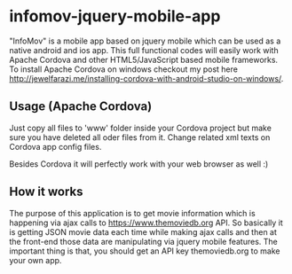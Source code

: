 # infomov-jquery-mobile-app
"InfoMov" is a mobile app based on jquery mobile which can be used as a native android and ios app. This full functional codes will easily work with Apache Cordova and other HTML5/JavaScript based mobile frameworks. To install Apache Cordova on windows checkout my post here http://jewelfarazi.me/installing-cordova-with-android-studio-on-windows/.

## Usage (Apache Cordova)
Just copy all files to 'www' folder inside your Cordova project but make sure you have deleted all oder files from it. Change related xml texts on Cordova app config files. 

Besides Cordova it will perfectly work with your web browser as well :)

## How it works
The purpose of this application is to get movie information which is happening via ajax calls to https://www.themoviedb.org API. So basically it is getting JSON movie data each time while making ajax calls and then at the front-end those data are manipulating via jquery mobile features. The important thing is that, you should get an API key themoviedb.org to make your own app.